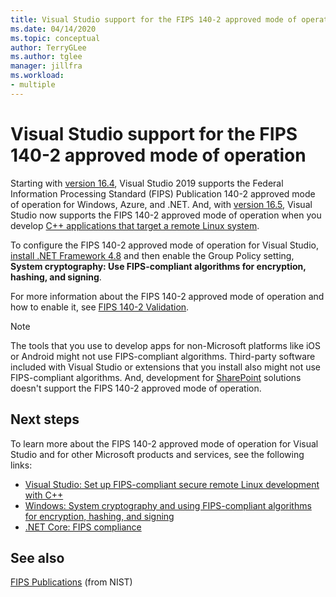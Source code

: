 ```yaml
---
title: Visual Studio support for the FIPS 140-2 approved mode of operation
ms.date: 04/14/2020
ms.topic: conceptual
author: TerryGLee
ms.author: tglee
manager: jillfra
ms.workload:
- multiple
---
```

# Visual Studio support for the FIPS 140-2 approved mode of operation

Starting with [version 16.4](/visualstudio/releases/2019/release-notes-v16.4/), Visual Studio 2019 supports the Federal Information Processing Standard (FIPS) Publication 140-2 approved mode of operation for Windows, Azure, and .NET. And, with [version 16.5](/visualstudio/releases/2019/release-notes-v16.5/), Visual Studio now supports the FIPS 140-2 approved mode of operation when you develop [C++ applications that target a remote Linux system](/cpp/linux/set-up-fips-compliant-secure-remote-linux-development/).

To configure the FIPS 140-2 approved mode of operation for Visual Studio, [install .NET Framework 4.8](https://dotnet.microsoft.com/download/dotnet-framework/net48) and then enable the Group Policy setting, **System cryptography: Use FIPS-compliant algorithms for encryption, hashing, and signing**.

For more information about the FIPS 140-2 approved mode of operation and how to enable it, see [FIPS 140-2 Validation](/windows/security/threat-protection/fips-140-validation/).

> [!NOTE]
> The tools that you use to develop apps for non-Microsoft platforms like iOS or Android might not use FIPS-compliant algorithms. Third-party software included with Visual Studio or extensions that you install also might not use FIPS-compliant algorithms. And, development for [SharePoint](/sharepoint/security-for-sharepoint-server/federal-information-processing-standard-security-standards/) solutions doesn't support the FIPS 140-2 approved mode of operation.

## Next steps

To learn more about the FIPS 140-2 approved mode of operation for Visual Studio and for other Microsoft products and services, see the following links:

- [Visual Studio: Set up FIPS-compliant secure remote Linux development with C++](/cpp/linux/set-up-fips-compliant-secure-remote-linux-development/)
- [Windows: System cryptography and using FIPS-compliant algorithms for encryption, hashing, and signing](/windows/security/threat-protection/security-policy-settings/system-cryptography-use-fips-compliant-algorithms-for-encryption-hashing-and-signing)
- [.NET Core: FIPS compliance](/dotnet/standard/security/fips-compliance/)

## See also

[FIPS Publications](https://go.microsoft.com/fwlink/p/?LinkId=209157) (from NIST)
